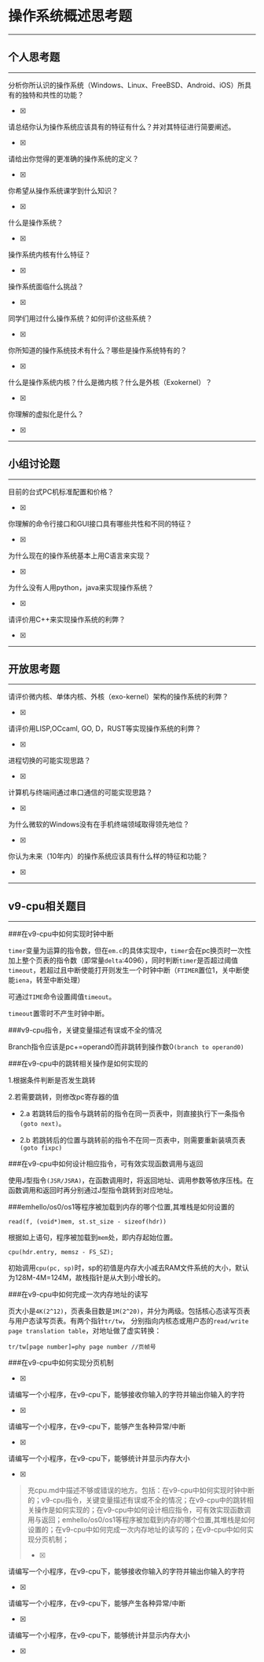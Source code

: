 # 操作系统概述思考题

* * *

## 个人思考题

* * *

分析你所认识的操作系统（Windows、Linux、FreeBSD、Android、iOS）所具有的独特和共性的功能？

*   [x]
> 

请总结你认为操作系统应该具有的特征有什么？并对其特征进行简要阐述。

*   [x]
> 

请给出你觉得的更准确的操作系统的定义？

*   [x]
> 

你希望从操作系统课学到什么知识？

*   [x]
> 

什么是操作系统？

*   [x]
> 

操作系统内核有什么特征？

*   [x]
> 

操作系统面临什么挑战？

*   [x]
> 

同学们用过什么操作系统？如何评价这些系统？

*   [x]
> 

你所知道的操作系统技术有什么？哪些是操作系统特有的？

*   [x]
> 

什么是操作系统内核？什么是微内核？什么是外核（Exokernel）？

*   [x]
> 

你理解的虚拟化是什么？

*   [x]
> 

* * *

## 小组讨论题

* * *

目前的台式PC机标准配置和价格？

*   [x]
> 

你理解的命令行接口和GUI接口具有哪些共性和不同的特征？

*   [x]
> 

为什么现在的操作系统基本上用C语言来实现？

*   [x]
> 

为什么没有人用python，java来实现操作系统？

*   [x]
> 

请评价用C++来实现操作系统的利弊？

*   [x]
> 

* * *

## 开放思考题

* * *

请评价微内核、单体内核、外核（exo-kernel）架构的操作系统的利弊？

*   [x]
> 

请评价用LISP,OCcaml, GO, D，RUST等实现操作系统的利弊？

*   [x]
> 

进程切换的可能实现思路？

*   [x]
> 

计算机与终端间通过串口通信的可能实现思路？

*   [x]
> 

为什么微软的Windows没有在手机终端领域取得领先地位？

*   [x]
> 

你认为未来（10年内）的操作系统应该具有什么样的特征和功能？

*   [x]
> 

* * *

## v9-cpu相关题目

* * *

###在v9-cpu中如何实现时钟中断

`timer`变量为运算的指令数，但在`em.c`的具体实现中，`timer`会在pc换页时一次性加上整个页表的指令数（即常量`delta`:4096），同时判断`timer`是否超过阈值`timeout`，若超过且中断使能打开则发生一个时钟中断（`FTIMER`置位1，关中断使能`iena`，转至中断处理）

可通过`TIME`命令设置阈值`timeout`。

`timeout`置零时不产生时钟中断。

###v9-cpu指令，关键变量描述有误或不全的情况

Branch指令应该是pc+=operand0而非跳转到操作数0`(branch to operand0)`

###在v9-cpu中的跳转相关操作是如何实现的

1.根据条件判断是否发生跳转

2.若需要跳转，则修改pc寄存器的值

- 2.a 若跳转后的指令与跳转前的指令在同一页表中，则直接执行下一条指令`(goto next)`。

- 2.b 若跳转后的位置与跳转前的指令不在同一页表中，则需要重新装填页表`(goto fixpc)`


###在v9-cpu中如何设计相应指令，可有效实现函数调用与返回

使用J型指令`(JSR/JSRA)`，在函数调用时，将返回地址、调用参数等依序压栈。在函数调用和返回时再分别通过J型指令跳转到对应地址。

###emhello/os0/os1等程序被加载到内存的哪个位置,其堆栈是如何设置的

    read(f, (void*)mem, st.st_size - sizeof(hdr))
根据如上语句，程序被加载到`mem`处，即内存起始位置。

    cpu(hdr.entry, memsz - FS_SZ);
初始调用`cpu(pc, sp)`时，sp的初值是内存大小减去RAM文件系统的大小，默认为128M-4M=124M，故栈指针是从大到小增长的。

###在v9-cpu中如何完成一次内存地址的读写

页大小是`4K(2^12)`，页表条目数是`1M(2^20)`，并分为两级。包括核心态读写页表与用户态读写页表。有两个指针`tr/tw`， 分别指向内核态或用户态的`read/write page translation table`，对地址做了虚实转换：

    tr/tw[page number]=phy page number //页帧号

###在v9-cpu中如何实现分页机制



*   [x]
> 

请编写一个小程序，在v9-cpu下，能够接收你输入的字符并输出你输入的字符

*   [x]
> 

请编写一个小程序，在v9-cpu下，能够产生各种异常/中断

*   [x]
> 

请编写一个小程序，在v9-cpu下，能够统计并显示内存大小

*   [x]
> 充cpu.md中描述不够或错误的地方。包括：在v9-cpu中如何实现时钟中断的；v9-cpu指令，关键变量描述有误或不全的情况；在v9-cpu中的跳转相关操作是如何实现的；在v9-cpu中如何设计相应指令，可有效实现函数调用与返回；emhello/os0/os1等程序被加载到内存的哪个位置,其堆栈是如何设置的；在v9-cpu中如何完成一次内存地址的读写的；在v9-cpu中如何实现分页机制；
> 
> *   [x]

请编写一个小程序，在v9-cpu下，能够接收你输入的字符并输出你输入的字符

*   [x]
> 

请编写一个小程序，在v9-cpu下，能够产生各种异常/中断

*   [x]
> 

请编写一个小程序，在v9-cpu下，能够统计并显示内存大小

*   [x]
> 